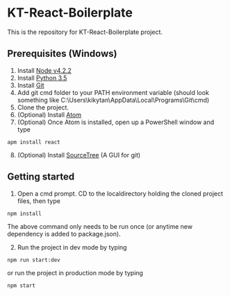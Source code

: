 # KT-React-Boilerplate

This is the repository for KT-React-Boilerplate project.

## Prerequisites (Windows)

1. Install [Node v4.2.2](https://nodejs.org/en/)
2. Install [Python 3.5](https://www.python.org/downloads/release/python-350/)
3. Install [Git](https://git-scm.com/download/win)
4. Add git cmd folder to your PATH environment variable (should look something like C:\Users\kikytan\AppData\Local\Programs\Git\cmd)
5. Clone the project.
6. (Optional) Install [Atom](https://atom.io/)
7. (Optional) Once Atom is installed, open up a PowerShell window and type
```
apm install react
```
8. (Optional) Install [SourceTree](https://www.sourcetreeapp.com/) (A GUI for git)

## Getting started

1. Open a cmd prompt.  CD to the localdirectory holding the cloned project files, then type
```
npm install
```
The above command only needs to be run once (or anytime new dependency is added to package.json).

2. Run the project in dev mode by typing
```
npm run start:dev
```
or run the project in production mode by typing
```
npm start
```
